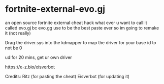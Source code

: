 # fortnite-external-evo.gj
an open source fortnite external cheat hack what ever u want to call it called evo.gj bc evo.gg use to be the best paste ever so im going to remake it (not really)

Drag the driver.sys into the kdmapper to map the driver for your base id to not be 0

ud for 20 mins, get ur own driver

https://e-z.bio/eisverbot

Credits:
Ritz (for pasting the cheat)
Eisverbot (for updating it)